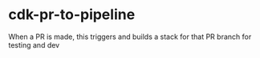 # cdk-pr-to-pipeline
When a PR is made, this triggers and builds a stack for that PR branch for testing and dev
